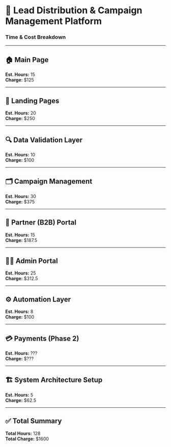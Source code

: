 # 🧩 Lead Distribution & Campaign Management Platform
### Time & Cost Breakdown

---

## 🏠 Main Page
**Est. Hours:** 15  
**Charge:** $125  

---

## 🧭 Landing Pages
**Est. Hours:** 20  
**Charge:** $250

---

## 🔍 Data Validation Layer
**Est. Hours:** 10  
**Charge:** $100

---

## 🗂️ Campaign Management
**Est. Hours:** 30  
**Charge:** $375

---

## 💼 Partner (B2B) Portal
**Est. Hours:** 15  
**Charge:** $187.5

---

## 🧑‍💼 Admin Portal
**Est. Hours:** 25  
**Charge:** $312.5

---

## ⚙️ Automation Layer
**Est. Hours:** 8  
**Charge:** $100

---

## 💳 Payments (Phase 2)
**Est. Hours:** ???  
**Charge:** $???

---

## 🏗️ System Architecture Setup
**Est. Hours:** 5  
**Charge:** $62.5

---

## ✅ Total Summary
**Total Hours:** 128  
**Total Charge:** $1600